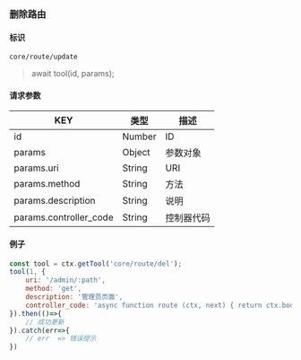 
### 删除路由

#### 标识

`core/route/update`

> await tool(id, params);

#### 请求参数

| KEY                    | 类型   | 描述       |
| ---------------------- | ------ | ---------- |
| id                     | Number | ID         |
| params                 | Object | 参数对象   |
| params.uri             | String | URI        |
| params.method          | String | 方法       |
| params.description     | String | 说明       |
| params.controller_code | String | 控制器代码 |

#### 例子

```javascript
const tool = ctx.getTool('core/route/del');
tool(1, {
	uri: '/admin/:path',
	method: 'get',
	description: '管理员页面',
	controller_code: 'async function route (ctx, next) { return ctx.body = \'admin path\'; }'
}).then(()=>{
	// 成功更新
}).catch(err=>{
	// err  => 错误提示
})
```